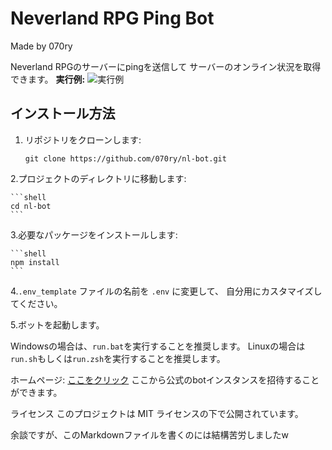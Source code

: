 # Neverland RPG Ping Bot
Made by 070ry

Neverland RPGのサーバーにpingを送信して
サーバーのオンライン状況を取得できます。
**実行例:**
![実行例](https://onews.f5.si/assets/images/screenshot1.png)

## インストール方法

1. リポジトリをクローンします:

   ```shell
   git clone https://github.com/070ry/nl-bot.git
   ```


2.プロジェクトのディレクトリに移動します:

    ```shell
    cd nl-bot
    ```


3.必要なパッケージをインストールします:

    ```shell
    npm install
    ```


4.`.env_template` ファイルの名前を `.env` に変更して、
  自分用にカスタマイズしてください。

5.ボットを起動します。

Windowsの場合は、`run.bat`を実行することを推奨します。
Linuxの場合は`run.sh`もしくは`run.zsh`を実行することを推奨します。


ホームページ:
[ここをクリック](https://onews.f5.si/discord/nl)
ここから公式のbotインスタンスを招待することができます。

ライセンス
このプロジェクトは MIT ライセンスの下で公開されています。

余談ですが、このMarkdownファイルを書くのには結構苦労しましたw
